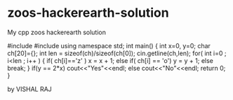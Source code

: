# zoos-hackerearth-solution
My cpp zoos hackerearth solution

#include<iostream>
#include<string>
using namespace std;
int main()
{
int x=0, y=0;
 char ch[20]={};
 int len = sizeof(ch)/sizeof(ch[0]);
 cin.getline(ch,len);
 for( int i=0 ; i<len ; i++ )
 {
    if( ch[i]=='z' )
    x = x + 1;
    else if( ch[i] == 'o')
    y = y + 1;
    else
    break;
 }
 if(y == 2*x)
 cout<<"Yes"<<endl;
 else
 cout<<"No"<<endl;
 return 0;
}



by VISHAL RAJ
